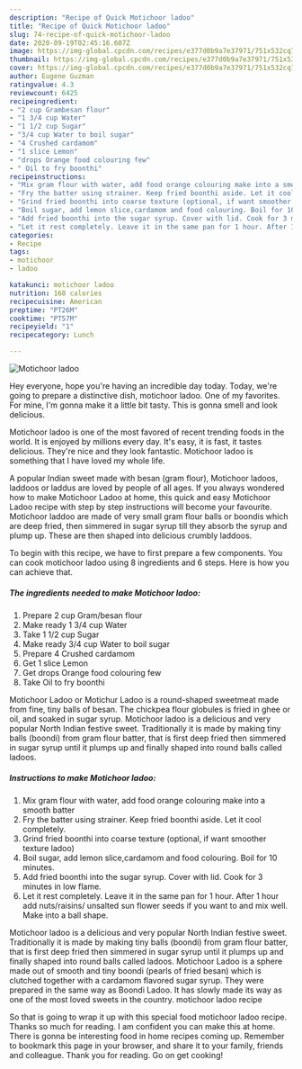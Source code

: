 ```yaml
---
description: "Recipe of Quick Motichoor ladoo"
title: "Recipe of Quick Motichoor ladoo"
slug: 74-recipe-of-quick-motichoor-ladoo
date: 2020-09-19T02:45:16.607Z
image: https://img-global.cpcdn.com/recipes/e377d0b9a7e37971/751x532cq70/motichoor-ladoo-recipe-main-photo.jpg
thumbnail: https://img-global.cpcdn.com/recipes/e377d0b9a7e37971/751x532cq70/motichoor-ladoo-recipe-main-photo.jpg
cover: https://img-global.cpcdn.com/recipes/e377d0b9a7e37971/751x532cq70/motichoor-ladoo-recipe-main-photo.jpg
author: Eugene Guzman
ratingvalue: 4.3
reviewcount: 6425
recipeingredient:
- "2 cup Grambesan flour"
- "1 3/4 cup Water"
- "1 1/2 cup Sugar"
- "3/4 cup Water to boil sugar"
- "4 Crushed cardamom"
- "1 slice Lemon"
- "drops Orange food colouring few"
- " Oil to fry boonthi"
recipeinstructions:
- "Mix gram flour with water, add food orange colouring make into a smooth batter"
- "Fry the batter using strainer. Keep fried boonthi aside. Let it cool completely."
- "Grind fried boonthi into coarse texture (optional, if want smoother texture ladoo)"
- "Boil sugar, add lemon slice,cardamom and food colouring. Boil for 10 minutes."
- "Add fried boonthi into the sugar syrup. Cover with lid. Cook for 3 minutes in low flame."
- "Let it rest completely. Leave it in the same pan for 1 hour. After 1 hour add nuts/raisins/ unsalted sun flower seeds if you want to and mix well. Make into a ball shape."
categories:
- Recipe
tags:
- motichoor
- ladoo

katakunci: motichoor ladoo 
nutrition: 168 calories
recipecuisine: American
preptime: "PT26M"
cooktime: "PT57M"
recipeyield: "1"
recipecategory: Lunch

---
```



![Motichoor ladoo](https://img-global.cpcdn.com/recipes/e377d0b9a7e37971/751x532cq70/motichoor-ladoo-recipe-main-photo.jpg)

Hey everyone, hope you're having an incredible day today. Today, we're going to prepare a distinctive dish, motichoor ladoo. One of my favorites. For mine, I'm gonna make it a little bit tasty. This is gonna smell and look delicious.

Motichoor ladoo is one of the most favored of recent trending foods in the world. It is enjoyed by millions every day. It's easy, it is fast, it tastes delicious. They're nice and they look fantastic. Motichoor ladoo is something that I have loved my whole life.

A popular Indian sweet made with besan (gram flour), Motichoor ladoos, laddoos or laddus are loved by people of all ages. If you always wondered how to make Motichoor Ladoo at home, this quick and easy Motichoor Ladoo recipe with step by step instructions will become your favourite. Motichoor laddoo are made of very small gram flour balls or boondis which are deep fried, then simmered in sugar syrup till they absorb the syrup and plump up. These are then shaped into delicious crumbly laddoos.


To begin with this recipe, we have to first prepare a few components. You can cook motichoor ladoo using 8 ingredients and 6 steps. Here is how you can achieve that.

<!--inarticleads1-->

##### The ingredients needed to make Motichoor ladoo:

1. Prepare 2 cup Gram/besan flour
1. Make ready 1 3/4 cup Water
1. Take 1 1/2 cup Sugar
1. Make ready 3/4 cup Water to boil sugar
1. Prepare 4 Crushed cardamom
1. Get 1 slice Lemon
1. Get drops Orange food colouring few
1. Take  Oil to fry boonthi


Motichoor Ladoo or Motichur Ladoo is a round-shaped sweetmeat made from fine, tiny balls of besan. The chickpea flour globules is fried in ghee or oil, and soaked in sugar syrup. Motichoor ladoo is a delicious and very popular North Indian festive sweet. Traditionally it is made by making tiny balls (boondi) from gram flour batter, that is first deep fried then simmered in sugar syrup until it plumps up and finally shaped into round balls called ladoos. 

<!--inarticleads2-->

##### Instructions to make Motichoor ladoo:

1. Mix gram flour with water, add food orange colouring make into a smooth batter
1. Fry the batter using strainer. Keep fried boonthi aside. Let it cool completely.
1. Grind fried boonthi into coarse texture (optional, if want smoother texture ladoo)
1. Boil sugar, add lemon slice,cardamom and food colouring. Boil for 10 minutes.
1. Add fried boonthi into the sugar syrup. Cover with lid. Cook for 3 minutes in low flame.
1. Let it rest completely. Leave it in the same pan for 1 hour. After 1 hour add nuts/raisins/ unsalted sun flower seeds if you want to and mix well. Make into a ball shape.


Motichoor ladoo is a delicious and very popular North Indian festive sweet. Traditionally it is made by making tiny balls (boondi) from gram flour batter, that is first deep fried then simmered in sugar syrup until it plumps up and finally shaped into round balls called ladoos. Motichoor Ladoo is a sphere made out of smooth and tiny boondi (pearls of fried besan) which is clutched together with a cardamom flavored sugar syrup. They were prepared in the same way as Boondi Ladoo. It has slowly made its way as one of the most loved sweets in the country. motichoor ladoo recipe 

So that is going to wrap it up with this special food motichoor ladoo recipe. Thanks so much for reading. I am confident you can make this at home. There is gonna be interesting food in home recipes coming up. Remember to bookmark this page in your browser, and share it to your family, friends and colleague. Thank you for reading. Go on get cooking!
